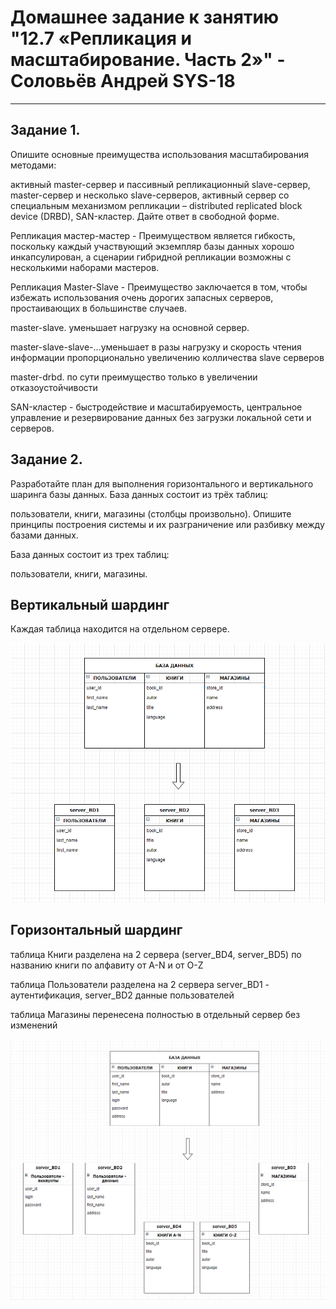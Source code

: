 

# Домашнее задание к занятию "12.7 «Репликация и масштабирование. Часть 2»" - Соловьёв Андрей SYS-18

---


## Задание 1.

Опишите основные преимущества использования масштабирования методами:

активный master-сервер и пассивный репликационный slave-сервер, master-сервер и несколько slave-серверов, активный сервер со специальным механизмом репликации – distributed replicated block device (DRBD), SAN-кластер. Дайте ответ в свободной форме.



Репликация мастер-мастер - Преимуществом является гибкость, поскольку каждый участвующий экземпляр базы данных хорошо инкапсулирован, а сценарии гибридной репликации возможны с несколькими наборами мастеров.

Репликация Master-Slave - Преимущество заключается в том, чтобы избежать использования очень дорогих запасных серверов, простаивающих в большинстве случаев.

master-slave. уменьшает нагрузку на основной сервер.

master-slave-slave-...уменьшает в разы нагрузку и скорость чтения информации пропорционально увеличению колличества slave серверов

master-drbd. по сути преимущество только в увеличении отказоустойчивости

SAN-кластер - быстродействие и масштабируемость, центральное управление и резервирование данных без загрузки локальной сети и серверов.


## Задание 2.


Разработайте план для выполнения горизонтального и вертикального шаринга базы данных. База данных состоит из трёх таблиц:

пользователи,
книги,
магазины (столбцы произвольно).
Опишите принципы построения системы и их разграничение или разбивку между базами данных.


База данных состоит из трех таблиц:

пользователи, книги, магазины.

## Вертикальный шардинг

Каждая таблица находится на отдельном сервере.

![vertical.PNG](https://github.com/Andrewsolo1969/12-7-hw/blob/master/img/vertical.PNG)


## Горизонтальный шардинг

таблица Книги разделена на 2 сервера (server_BD4, server_BD5) по названию книги по алфавиту от A-N и от O-Z

таблица Пользователи разделена  на 2 сервера server_BD1 - аутентификация, server_BD2 данные пользователей

таблица Магазины  перенесена полностью в отдельный сервер без изменений


![Gorizontal.PNG](https://github.com/Andrewsolo1969/12-7-hw/blob/master/img/Gorizontal.PNG)













 
